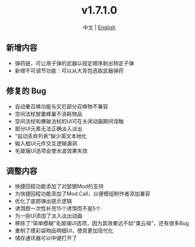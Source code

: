 ﻿<h1 align="center">v1.7.1.0</h1>

<div align="center">

中文 | [English](../en/v1.7.1.0.md)

</div>

## 新增内容

- 弹药链，可让用子弹的武器以规定顺序射出特定子弹
- 新增不可调节功能：可以从大背包选取武器弹药

## 修复的 Bug

- 自动重召唤功能与灾厄部分召唤物不兼容
- 空间法杖放置蜂巢不消耗物品
- 空间法杖和爆破法杖的UI可在关闭动画期间误触
- 部分UI元素无法正确淡入淡出
- “自动丢弃列表”缺少英文本地化
- 输入框UI元件交互逻辑漏洞
- 毛玻璃UI选项会使水波效果失效

## 调整内容

- 快捷回程功能添加了对瑟银Mod的支持
- 为快捷回程功能添加了Mod.Call，以便模组制作者添加兼容
- 优化了底部弹出提示逻辑
- 诱饵腔一次性补充15个诱饵而不是5个
- 为一些UI添加了淡入淡出动画
- 移除了“简单模糊”毛玻璃UI选项，因为其效果远不如“类云母”，还有很多Bug
- 重制了摸彩袋物品明细UI，使其更加现代化
- 储存通讯器可以中键打开了